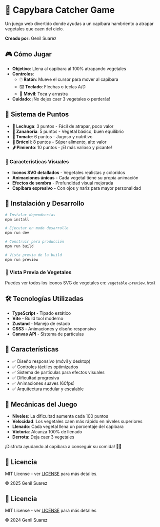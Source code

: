 # 🦫 Capybara Catcher Game

Un juego web divertido donde ayudas a un capibara hambriento a atrapar vegetales que caen del cielo.

**Creado por:** Genil Suarez

## 🎮 Cómo Jugar

- **Objetivo**: Llena al capibara al 100% atrapando vegetales
- **Controles**: 
  - 🖱️ **Ratón**: Mueve el cursor para mover al capibara
  - ⌨️ **Teclado**: Flechas o teclas A/D
  - 📱 **Móvil**: Toca y arrastra
- **Cuidado**: ¡No dejes caer 3 vegetales o perderás!

## 🥕 Sistema de Puntos

- **🥬 Lechuga**: 3 puntos - Fácil de atrapar, poco valor
- **🥕 Zanahoria**: 5 puntos - Vegetal básico, buen equilibrio
- **🍅 Tomate**: 6 puntos - Jugoso y nutritivo
- **🥦 Brócoli**: 8 puntos - Súper alimento, alto valor
- **🌶️ Pimiento**: 10 puntos - ¡El más valioso y picante!

### 🎨 Características Visuales
- **Iconos SVG detallados** - Vegetales realistas y coloridos
- **Animaciones únicas** - Cada vegetal tiene su propia animación
- **Efectos de sombra** - Profundidad visual mejorada
- **Capibara expresivo** - Con ojos y nariz para mayor personalidad

## 🚀 Instalación y Desarrollo

```bash
# Instalar dependencias
npm install

# Ejecutar en modo desarrollo
npm run dev

# Construir para producción
npm run build

# Vista previa de la build
npm run preview
```

### 🎨 Vista Previa de Vegetales
Puedes ver todos los iconos SVG de vegetales en: `vegetable-preview.html`

## 🛠️ Tecnologías Utilizadas

- **TypeScript** - Tipado estático
- **Vite** - Build tool moderno
- **Zustand** - Manejo de estado
- **CSS3** - Animaciones y diseño responsivo
- **Canvas API** - Sistema de partículas

## 📱 Características

- ✅ Diseño responsivo (móvil y desktop)
- ✅ Controles táctiles optimizados
- ✅ Sistema de partículas para efectos visuales
- ✅ Dificultad progresiva
- ✅ Animaciones suaves (60fps)
- ✅ Arquitectura modular y escalable

## 🎯 Mecánicas del Juego

- **Niveles**: La dificultad aumenta cada 100 puntos
- **Velocidad**: Los vegetales caen más rápido en niveles superiores
- **Llenado**: Cada vegetal llena un porcentaje del capibara
- **Victoria**: Alcanza 100% de llenado
- **Derrota**: Deja caer 3 vegetales

¡Disfruta ayudando al capibara a conseguir su comida! 🦫🥬

## 📄 Licencia

MIT License - ver [LICENSE](LICENSE) para más detalles.

© 2025 Genil Suarez

## 📄 Licencia

MIT License - ver [LICENSE](LICENSE) para más detalles.

© 2024 Genil Suarez